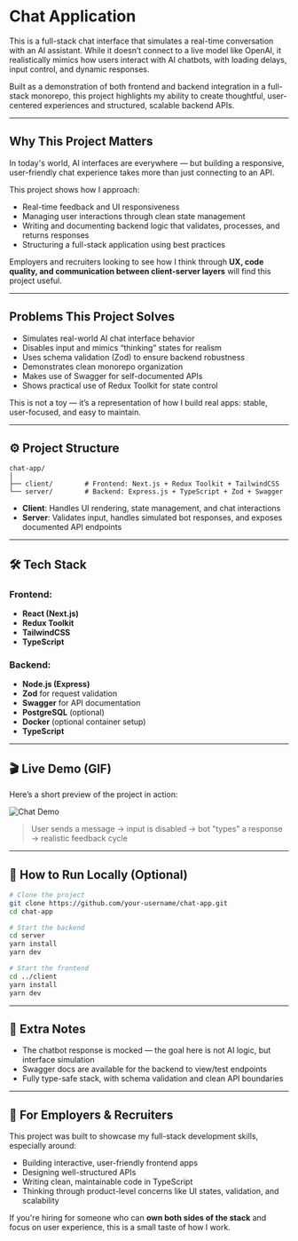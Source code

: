 # Chat Application

This is a full-stack chat interface that simulates a real-time conversation with an AI assistant. While it doesn’t connect to a live model like OpenAI, it realistically mimics how users interact with AI chatbots, with loading delays, input control, and dynamic responses.

Built as a demonstration of both frontend and backend integration in a full-stack monorepo, this project highlights my ability to create thoughtful, user-centered experiences and structured, scalable backend APIs.

---

## Why This Project Matters

In today's world, AI interfaces are everywhere — but building a responsive, user-friendly chat experience takes more than just connecting to an API.

This project shows how I approach:

- Real-time feedback and UI responsiveness
- Managing user interactions through clean state management
- Writing and documenting backend logic that validates, processes, and returns responses
- Structuring a full-stack application using best practices

Employers and recruiters looking to see how I think through **UX, code quality, and communication between client-server layers** will find this project useful.

---

## Problems This Project Solves

- Simulates real-world AI chat interface behavior
- Disables input and mimics “thinking” states for realism
- Uses schema validation (Zod) to ensure backend robustness
- Demonstrates clean monorepo organization
- Makes use of Swagger for self-documented APIs
- Shows practical use of Redux Toolkit for state control

This is not a toy — it’s a representation of how I build real apps: stable, user-focused, and easy to maintain.

---

## ⚙️ Project Structure

```
chat-app/
│
├── client/        # Frontend: Next.js + Redux Toolkit + TailwindCSS
└── server/        # Backend: Express.js + TypeScript + Zod + Swagger
```

- **Client**: Handles UI rendering, state management, and chat interactions
- **Server**: Validates input, handles simulated bot responses, and exposes documented API endpoints

---

## 🛠️ Tech Stack

### Frontend:

- **React (Next.js)**
- **Redux Toolkit**
- **TailwindCSS**
- **TypeScript**

### Backend:

- **Node.js (Express)**
- **Zod** for request validation
- **Swagger** for API documentation
- **PostgreSQL** (optional)
- **Docker** (optional container setup)
- **TypeScript**

---

## 🎬 Live Demo (GIF)

Here’s a short preview of the project in action:

![Chat Demo](link-to-your-demo.gif)

> User sends a message → input is disabled → bot "types" a response → realistic feedback cycle

---

## 📄 How to Run Locally (Optional)

```bash
# Clone the project
git clone https://github.com/your-username/chat-app.git
cd chat-app

# Start the backend
cd server
yarn install
yarn dev

# Start the frontend
cd ../client
yarn install
yarn dev
```

---

## 🧩 Extra Notes

- The chatbot response is mocked — the goal here is not AI logic, but interface simulation
- Swagger docs are available for the backend to view/test endpoints
- Fully type-safe stack, with schema validation and clean API boundaries

---

## 💼 For Employers & Recruiters

This project was built to showcase my full-stack development skills, especially around:

- Building interactive, user-friendly frontend apps
- Designing well-structured APIs
- Writing clean, maintainable code in TypeScript
- Thinking through product-level concerns like UI states, validation, and scalability

If you're hiring for someone who can **own both sides of the stack** and focus on user experience, this is a small taste of how I work.
